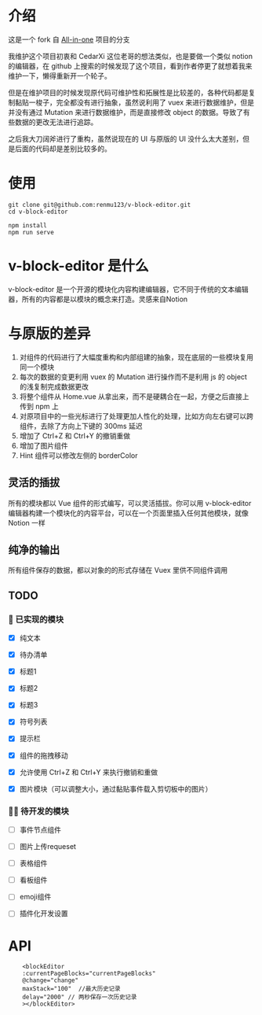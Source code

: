 # 介绍
这是一个 fork 自 [All-in-one](https://github.com/CedarXi/All-in-one) 项目的分支

我维护这个项目初衷和 CedarXi 这位老哥的想法类似，也是要做一个类似 notion 的编辑器，在 github 上搜索的时候发现了这个项目，看到作者停更了就想着我来维护一下，懒得重新开一个轮子。 

但是在维护项目的时候发现原代码可维护性和拓展性是比较差的，各种代码都是复制黏贴一梭子，完全都没有进行抽象，虽然说利用了 vuex 来进行数据维护，但是并没有通过 Mutation 来进行数据维护，而是直接修改 object 的数据。导致了有些数据的更改无法进行追踪。

之后我大刀阔斧进行了重构，虽然说现在的 UI 与原版的 UI 没什么太大差别，但是后面的代码却是差别比较多的。

# 使用
```
git clone git@github.com:renmu123/v-block-editor.git
cd v-block-editor

npm install 
npm run serve
```


# v-block-editor 是什么
v-block-editor 是一个开源的模块化内容构建编辑器，它不同于传统的文本编辑器，所有的内容都是以模块的概念来打造。灵感来自Notion

# 与原版的差异
1. 对组件的代码进行了大幅度重构和内部组建的抽象，现在底层的一些模块复用同一个模块
2. 每次的数据的变更利用 vuex 的 Mutation 进行操作而不是利用 js 的 object 的浅复制完成数据更改
3. 将整个组件从 Home.vue 从拿出来，而不是硬耦合在一起，方便之后直接上传到 npm 上
4. 对原项目中的一些光标进行了处理更加人性化的处理，比如方向左右键可以跨组件，去除了方向上下键的 300ms 延迟
5. 增加了 Ctrl+Z 和 Ctrl+Y 的撤销重做
6. 增加了图片组件
7. Hint 组件可以修改左侧的 borderColor

## 灵活的插拔
所有的模块都以 Vue 组件的形式编写，可以灵活插拔。你可以用 v-block-editor 编辑器构建一个模块化的内容平台，可以在一个页面里插入任何其他模块，就像 Notion 一样

## 纯净的输出
所有组件保存的数据，都以对象的的形式存储在 Vuex 里供不同组件调用


## TODO
### 👏 已实现的模块
- [x] 纯文本
- [x] 待办清单
- [x] 标题1
- [x] 标题2
- [x] 标题3
- [x] 符号列表
- [x] 提示栏
- [x] 组件的拖拽移动
- [x] 允许使用 Ctrl+Z 和 Ctrl+Y 来执行撤销和重做
- [x] 图片模块（可以调整大小，通过黏贴事件载入剪切板中的图片）


### 🧑‍💻 待开发的模块
- [ ] 事件节点组件
- [ ] 图片上传requeset
- [ ] 表格组件
- [ ] 看板组件
- [ ] emoji组件
- [ ] 插件化开发设置


# API
```
    <blockEditor
    :currentPageBlocks="currentPageBlocks"
    @change="change"
    maxStack="100"  //最大历史记录
    delay="2000" // 两秒保存一次历史记录
    ></blockEditor>
```
